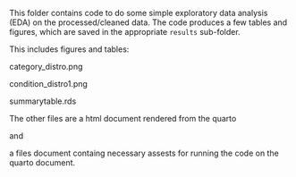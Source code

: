 This folder contains code to do some simple exploratory data analysis (EDA) on the processed/cleaned data.
The code produces a few tables and figures, which are saved in the appropriate `results` sub-folder.

This includes figures and tables:

category_distro.png

condition_distro1.png

summarytable.rds

The other files are a html document rendered from the quarto 

and

a files document containg necessary assests for running the code on the quarto document. 